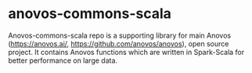 # anovos-commons-scala

Anovos-commons-scala repo is a supporting library for main Anovos (https://anovos.ai/, https://github.com/anovos/anovos), open source project. 
It contains Anovos functions which are written in Spark-Scala for better performance on large data. 
